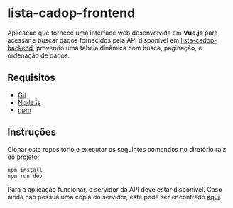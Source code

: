 # lista-cadop-frontend
Aplicação que fornece uma interface web desenvolvida em **Vue.js** para acessar e buscar dados fornecidos pela API disponível em [lista-cadop-backend](https://github.com/thalesfdm/lista-cadop-backend), provendo uma tabela dinâmica com busca, paginação, e ordenação de dados.

## Requisitos
- [Git](https://git-scm.com)
- [Node.js](https://nodejs.org)
- [npm](https://www.npmjs.com)

## Instruções
Clonar este repositório e executar os seguintes comandos no diretório raiz do projeto:
```
npm install
npm run dev
```
Para a aplicação funcionar, o servidor da API deve estar disponível. Caso ainda não possua uma cópia do servidor, este pode ser encontrado [aqui](https://github.com/thalesfdm/lista-cadop-backend).
